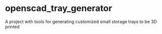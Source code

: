 # openscad_tray_generator
A project with tools for generating customized small storage trays to be 3D printed
